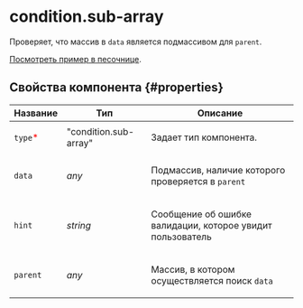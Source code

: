 # condition.sub-array

Проверяет, что массив в `data` является подмассивом для `parent`.

[Посмотреть пример в песочнице](https://clck.ru/T9a4k).

## Свойства компонента {#properties}

| Название                                 | Тип                   | Описание                                                          |
| ---------------------------------------- | --------------------- | ----------------------------------------------------------------- |
| `type`<span style="color: red">\*</span> | "condition.sub-array" | <p>Задает тип компонента.</p>                                     |
| `data`                                   | _any_                 | <p>Подмассив, наличие которого проверяется в `parent`</p>         |
| `hint`                                   | _string_              | <p>Сообщение об ошибке валидации, которое увидит пользователь</p> |
| `parent`                                 | _any_                 | <p>Массив, в котором осуществляется поиск `data`</p>              |
